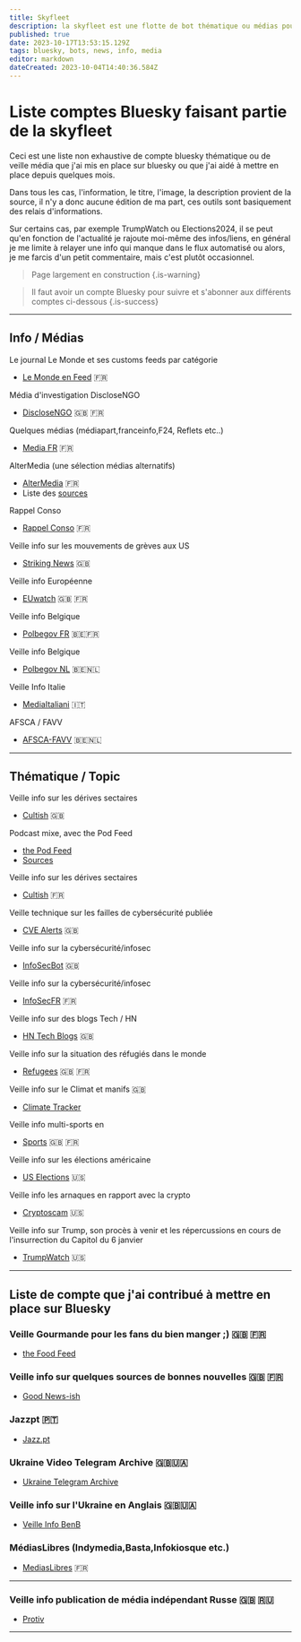 ```yaml
---
title: Skyfleet
description: la skyfleet est une flotte de bot thématique ou médias pour bluesky
published: true
date: 2023-10-17T13:53:15.129Z
tags: bluesky, bots, news, info, media
editor: markdown
dateCreated: 2023-10-04T14:40:36.584Z
---
```


# Liste comptes Bluesky faisant partie de la skyfleet

Ceci est une liste non exhaustive de compte bluesky thématique ou de veille média que j'ai mis en place sur bluesky ou que j'ai aidé à mettre en place depuis quelques mois. 

Dans tous les cas, l'information, le titre, l'image, la description provient de la source, il n'y a donc aucune édition de ma part, ces outils sont basiquement des relais d'informations. 

Sur certains cas, par exemple TrumpWatch ou Elections2024, il se peut qu'en fonction de l'actualité je rajoute moi-même des infos/liens, en général je me limite à relayer une info qui manque dans le flux automatisé ou alors, je me farcis d'un petit commentaire, mais c'est plutôt occasionnel. 

> Page largement en construction
{.is-warning}

> Il faut avoir un compte Bluesky pour suivre et s'abonner aux différents comptes ci-dessous
{.is-success}



<hr>

## Info / Médias
 
Le journal Le Monde et ses customs feeds par catégorie 
- [Le Monde en Feed](https://bsky.app/profile/lemonde.skyfleet.blue) 🇫🇷

Média d'investigation DiscloseNGO
- [DiscloseNGO](https://bsky.app/profile/disclosengo.bsky.social) 🇬🇧 🇫🇷

Quelques médias  (médiapart,franceinfo,F24, Reflets etc..)
- [Media FR](https://bsky.app/profile/mediasfr.skyfleet.blue) 🇫🇷

AlterMedia (une sélection médias alternatifs)
- [AlterMedia](https://bsky.app/profile/altermedias.skyfleet.blue) 🇫🇷
- Liste des [sources](https://blog.rmendes.net/2023/08/24/altermedia-un-flux.html)

 Rappel Conso
- [Rappel Conso](https://bsky.app/profile/rappelconso.skyfleet.blue) 🇫🇷

Veille info sur les mouvements de grèves aux US 
- [Striking News](https://bsky.app/profile/strikenews.skyfleet.blue) 🇬🇧

Veille info Européenne 
- [EUwatch](https://bsky.app/profile/euwatch.live) 🇬🇧 🇫🇷

Veille info Belgique 
- [Polbegov FR](https://bsky.app/profile/polbegov.skyfleet.blue) 🇧🇪🇫🇷

Veille info Belgique 
- [Polbegov NL](https://bsky.app/profile/begov.skyfleet.blue) 🇧🇪🇳🇱 

 Veille Info Italie 
- [MediaItaliani](https://bsky.app/profile/mediasit.skyfleet.blue) 🇮🇹
 
AFSCA / FAVV
- [AFSCA-FAVV](https://bsky.app/profile/afsca-favv.skyfleet.blue) 🇧🇪🇳🇱 

<hr>

## Thématique / Topic

 Veille info sur les dérives sectaires 
- [Cultish](https://bsky.app/profile/cultish.skyfleet.blue) 🇬🇧

Podcast mixe, avec the Pod Feed
- [the Pod Feed](https://bsky.app/profile/podfeed.skyfleet.blue)
- [Sources](https://blog.rmendes.net/2023/08/27/sources-des-podcasts.html)

 Veille info sur les dérives sectaires 
- [Cultish](https://bsky.app/profile/sectes.skyfleet.blue) 🇫🇷

Veille technique sur les failles de cybersécurité publiée 
- [CVE Alerts](https://bsky.app/profile/cve.skyfleet.blue) 🇬🇧

Veille info sur la cybersécurité/infosec 
- [InfoSecBot](https://bsky.app/profile/infosec.skyfleet.blue) 🇬🇧

Veille info sur la cybersécurité/infosec 
- [InfoSecFR](https://bsky.app/profile/infosecfr.skyfleet.blue) 🇫🇷

Veille info sur des blogs Tech / HN
- [HN Tech Blogs](https://bsky.app/profile/techblogs.skyfleet.blue) 🇬🇧

 
Veille info sur la situation des réfugiés dans le monde 
- [Refugees](https://bsky.app/profile/refugees.skyfleet.blue) 🇬🇧 🇫🇷

 
Veille info sur le Climat et manifs 🇬🇧
- [Climate Tracker](https://bsky.app/profile/climate.skyfleet.blue)

 
Veille info multi-sports en 
- [Sports](https://bsky.app/profile/sports.skyfleet.blue) 🇬🇧 🇫🇷

 
 Veille info sur les élections américaine 
- [US Elections](https://bsky.app/profile/elections.skyfleet.blue) 🇺🇸

 Veille info les arnaques en rapport avec la crypto 
- [Cryptoscam](https://bsky.app/profile/cryptoscam.skyfleet.blue) 🇺🇸
 
Veille info sur Trump, son procès à venir et les répercussions en cours de l'insurrection du Capitol du 6 janvier 
- [TrumpWatch](https://bsky.app/profile/trumpwatch.skyfleet.blue) 🇺🇸


<hr>


## Liste de compte que j'ai contribué à mettre en place sur Bluesky

### Veille Gourmande pour les fans du bien manger ;) 🇬🇧 🇫🇷
- [the Food Feed](https://bsky.app/profile/foodfeed.skyfleet.blue)

### Veille info sur quelques sources de bonnes nouvelles 🇬🇧 🇫🇷
- [Good News-ish](https://bsky.app/profile/goodnews.skyfleet.blue)

### Jazzpt 🇵🇹
- [Jazz.pt](https://bsky.app/profile/jazzpt.bsky.social) 

### Ukraine Video Telegram Archive 🇬🇧🇺🇦
- [Ukraine Telegram Archive](https://bsky.app/profile/videos.osintukraine.com)

### Veille info sur l'Ukraine en Anglais 🇬🇧🇺🇦
- [Veille Info BenB](https://bsky.app/profile/benborges.xyz)

### MédiasLibres  (Indymedia,Basta,Infokiosque etc.)
- [MediasLibres](https://bsky.app/profile/mediaslibres.skyfleet.blue) 🇫🇷

<hr>

### Veille info publication de média indépendant Russe 🇬🇧 🇷🇺
- [Protiv](https://bsky.app/profile/protiv.osintukraine.com)

<hr>

